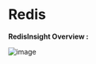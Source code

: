 # Redis

**RedisInsight Overview :**

![image](https://github.com/kamalsth/Redis/assets/118610849/6a202789-ca3e-4133-abf3-043482db6b59)

